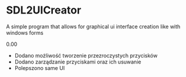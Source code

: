 # SDL2UICreator
A simple program that allows for graphical ui interface creation like with windows forms

0.00
- Dodano możliwość tworzenie przezroczystych przycisków
- Dodano zarządzanie przyciskami oraz ich usuwanie
- Polepszono same UI